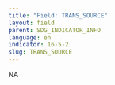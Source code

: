 ```yaml
---
title: "Field: TRANS_SOURCE"
layout: field
parent: SDG_INDICATOR_INFO
language: en
indicator: 16-5-2
slug: TRANS_SOURCE
---
```

NA